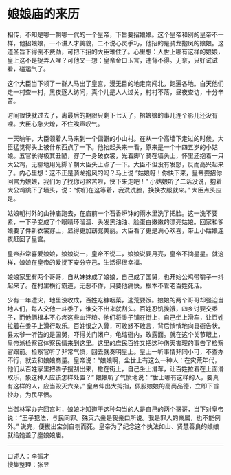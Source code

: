 # 娘娘庙的来历

相传，不知是哪一朝哪一代的一个皇帝，下旨要招娘娘。这个皇帝和别的皇帝不一样，他招娘娘，一不讲人才美貌，二不说心灵手巧，他招的是骑龙抱凤的娘娘。这道圣旨下得倒不费劲，可把下招的大臣难住了。心里想：人世上哪有这样的娘娘，皇上这不是捉弄人哩？可他又一想：皇帝金口玉言，违背不得。无奈，只好试试看，碰运气了。

这个大臣当下领了一群人马出了皇宫，漫无目的地走南闯北，跑遍各地。白天他们走一村查一村，黑夜逐人访问，真个儿是人人过关，村村不落，昼夜查访，十分辛苦。

时间很快就过去了，离最后的期限只剩下七天了，招娘娘的事儿连个影儿还没有哩。大臣心急火燎，不住唉声叹气。

一天晌午，大臣领着人马来到一个偏僻的小山村。在从一个高墙下走过的时候，大臣猛觉得头上被什东西点了一下。他抬起头来一看，原来是一个十四五岁的小姑娘。五官长得极其丑陋，穿了一身破衣裳，光着脚丫骑在墙头上，怀里还抱着一只大公鸡，无聊地用光脚丫朝大臣头上点了一下。大臣不但没有发怒，反而高兴起来了。内心里想：这不正是骑龙抱风的吗？马上说 “姑娘呀！你快下来，皇帝要招你回宫为娘娘，我们为了找你可熬苦啦，快下来走吧！” 小姑娘听了二话没说，抱着大公鸡跳下了墙头，说：“你们在这等着，我洗洗脸，换换衣服就来。” 大臣点头应是。

姑娘朝村外的山神庙跑去，在庙前一个石香炉钵的雨水里洗了把脸。这一洗不要紧，一下子变成了个眼睛环溜溜、头发黑油油、脸蛋白嫩嫩的漂亮姑娘。回家和爹娘要了件新衣裳穿上，显得更加窈窕美丽。大臣看了更是满心欢喜，带上小姑娘连夜赶回了皇宫。

皇帝非常喜爱娘娘，娘娘说一，皇帝不说二，娘娘说要月亮，皇帝不摘星星。就这样，娘娘在皇帝的爱抚下安分守己，生活得很幸福。

娘娘家里有两个哥哥，自从妹妹成了娘娘，自己成了国舅，也开始公鸡带嚼子一抖起来了。在村里横行霸道，无恶不作，只要他痛快，根本不管老百姓死活。

少有一年遭灾，地里没收成，百姓吃糠咽菜，逃荒要饭。娘娘的两个哥哥却强迫当地人们，每人交他一斗黍子，谁交不出来就割头。百姓忍饥挨饿，四乡讨要交黍子，而他俩根本不心疼这些血汗粮。他们将黍子铺在街上，自己坐上滑车，让百姓拉着在黍子上滑行取乐。百姓恨之入骨，可敢怒不敢言，背后悄悄地向县衙告状。县太爷一听告的是国舅，吓得关门闭户，龟缩衙内，敢露面。就在这个关节眼上，皇帝派检察官体察民情来到这里。这里的庶民百姓又把这种伤天害理的事告了检察官跟前。检察官听了非常气愤，回去就奏明皇上。皇上一听事情非同小可，不查办不行，就去和娘娘商量。皇帝说：“娘娘啊，尘世上有这么一种人：在灾荒年代，他们从百姓家里把黍子搜刮出来，撒在街上，自己坐上滑车，让百姓拉着在上面滑取乐，象这种人应该怎样处置？” 娘娘听了气愤地说：“世上哪有这样的人，要真有这样的人，应当毁灭六亲。” 皇帝伸出大拇指，佩服娘娘的高尚品德，立即下旨抄办，为民平愤。

当御林军办完回宫时，娘娘才知道干这种勾当的人是自己的两个哥哥，当下对皇帝说：“王子犯法，与民同罪。殊灭六亲是我亲口所说。我是罪人的亲属，也不能例外。” 说完，便拔出宝剑自刎而死。皇帝为了纪念这个执法如山、贤慧善良的娘娘就给她盖了座娘娘庙。

---

口述人：李振才  
搜集整理：张昱
